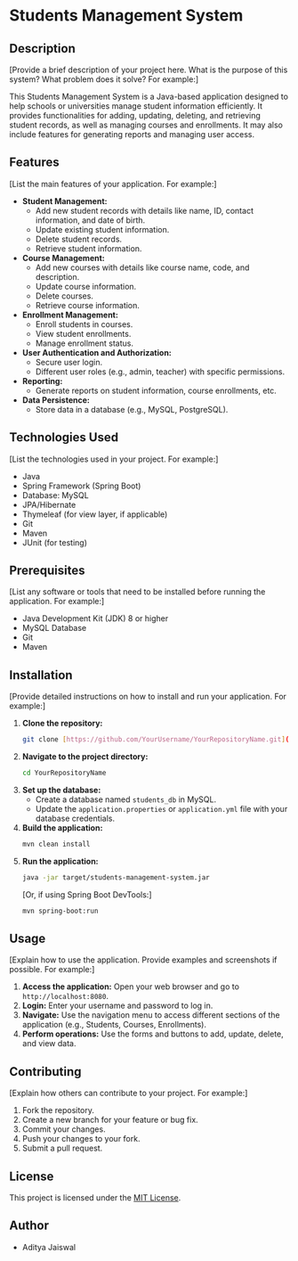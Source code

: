 # Students Management System

## Description

[Provide a brief description of your project here. What is the purpose of this system? What problem does it solve?  For example:]

This Students Management System is a Java-based application designed to help schools or universities manage student information efficiently. It provides functionalities for adding, updating, deleting, and retrieving student records, as well as managing courses and enrollments.  It may also include features for generating reports and managing user access.

## Features

[List the main features of your application.  For example:]

* **Student Management:**
    * Add new student records with details like name, ID, contact information, and date of birth.
    * Update existing student information.
    * Delete student records.
    * Retrieve student information.
* **Course Management:**
    * Add new courses with details like course name, code, and description.
    * Update course information.
    * Delete courses.
    * Retrieve course information.
* **Enrollment Management:**
    * Enroll students in courses.
    * View student enrollments.
    * Manage enrollment status.
* **User Authentication and Authorization:**
    * Secure user login.
    * Different user roles (e.g., admin, teacher) with specific permissions.
* **Reporting:**
    * Generate reports on student information, course enrollments, etc.
* **Data Persistence:**
    * Store data in a database (e.g., MySQL, PostgreSQL).

## Technologies Used

[List the technologies used in your project.  For example:]

* Java
* Spring Framework (Spring Boot)
* Database: MySQL
* JPA/Hibernate
* Thymeleaf (for view layer, if applicable)
* Git
* Maven
* JUnit (for testing)

## Prerequisites

[List any software or tools that need to be installed before running the application. For example:]

* Java Development Kit (JDK) 8 or higher
* MySQL Database
* Git
* Maven

## Installation

[Provide detailed instructions on how to install and run your application.  For example:]

1.  **Clone the repository:**
    ```bash
    git clone [https://github.com/YourUsername/YourRepositoryName.git](https://github.com/YourUsername/YourRepositoryName.git)
    ```
2.  **Navigate to the project directory:**
    ```bash
    cd YourRepositoryName
    ```
3.  **Set up the database:**
    * Create a database named `students_db` in MySQL.
    * Update the `application.properties` or `application.yml` file with your database credentials.
4.  **Build the application:**
    ```bash
    mvn clean install
    ```
5.  **Run the application:**
    ```bash
    java -jar target/students-management-system.jar
    ```
    [Or, if using Spring Boot DevTools:]
    ```bash
    mvn spring-boot:run
    ```

## Usage

[Explain how to use the application. Provide examples and screenshots if possible.  For example:]

1.  **Access the application:** Open your web browser and go to `http://localhost:8080`.
2.  **Login:** Enter your username and password to log in.
3.  **Navigate:** Use the navigation menu to access different sections of the application (e.g., Students, Courses, Enrollments).
4.  **Perform operations:** Use the forms and buttons to add, update, delete, and view data.

## Contributing

[Explain how others can contribute to your project.  For example:]

1.  Fork the repository.
2.  Create a new branch for your feature or bug fix.
3.  Commit your changes.
4.  Push your changes to your fork.
5.  Submit a pull request.

## License

This project is licensed under the [MIT License](LICENSE).

## Author

* Aditya Jaiswal
